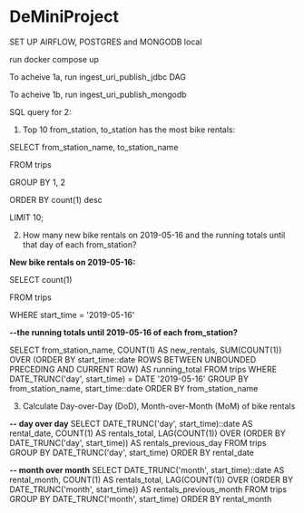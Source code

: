 # DeMiniProject

SET UP AIRFLOW, POSTGRES and MONGODB local

run docker compose up

To acheive 1a, run ingest_uri_publish_jdbc DAG

To acheive 1b, run ingest_uri_publish_mongodb

SQL query for 2:
1. Top 10 from_station, to_station has the most bike rentals:

SELECT from_station_name, to_station_name

FROM trips

GROUP BY 1, 2

ORDER BY count(1) desc

LIMIT 10;

2. How many new bike rentals on 2019-05-16 and the running totals until that day of each from_station?

**New bike rentals on 2019-05-16:**

SELECT count(1)

FROM trips

WHERE  start_time = '2019-05-16'


**--the running totals until 2019-05-16 of each from_station?**

SELECT
    from_station_name,
    COUNT(1) AS new_rentals,
    SUM(COUNT(1)) OVER (ORDER BY start_time::date ROWS BETWEEN UNBOUNDED PRECEDING AND CURRENT ROW) AS running_total
FROM
    trips
WHERE
    DATE_TRUNC('day', start_time) = DATE '2019-05-16'
GROUP BY
    from_station_name, start_time::date
ORDER BY
    from_station_name

3. Calculate Day-over-Day (DoD), Month-over-Month (MoM) of bike rentals

**-- day over day**
SELECT
    DATE_TRUNC('day', start_time)::date AS rental_date,
    COUNT(1) AS rentals_total,
    LAG(COUNT(1)) OVER (ORDER BY DATE_TRUNC('day', start_time)) AS rentals_previous_day
FROM
    trips
GROUP BY
    DATE_TRUNC('day', start_time)
ORDER BY
    rental_date
    
**-- month over month**
SELECT
    DATE_TRUNC('month', start_time)::date AS rental_month,
    COUNT(1) AS rentals_total,
    LAG(COUNT(1)) OVER (ORDER BY DATE_TRUNC('month', start_time)) AS rentals_previous_month
FROM
    trips
GROUP BY
    DATE_TRUNC('month', start_time)
ORDER BY
    rental_month
